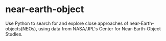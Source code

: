 # near-earth-object
Use Python to search for and explore close approaches of near-Earth-objects(NEOs), using data from NASA/JPL's Center for Near-Earth-Object Studies.
